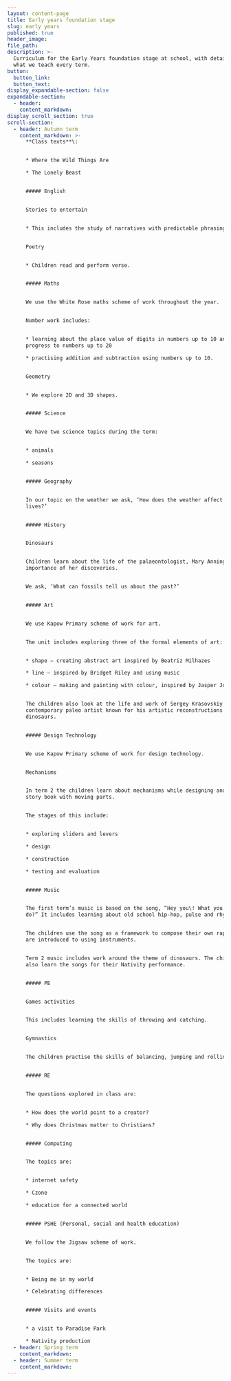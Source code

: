 ```yaml
---
layout: content-page
title: Early years foundation stage
slug: early years
published: true
header_image:
file_path:
description: >-
  Curriculum for the Early Years foundation stage at school, with details of
  what we teach every term.
button:
  button_link:
  button_text:
display_expandable-section: false
expandable-section:
  - header:
    content_markdown:
display_scroll_section: true
scroll-section:
  - header: Autumn term
    content_markdown: >-
      **Class texts**\:


      * Where the Wild Things Are

      * The Lonely Beast


      ##### English


      Stories to entertain


      * This includes the study of narratives with predictable phrasing.


      Poetry


      * Children read and perform verse.


      ##### Maths


      We use the White Rose maths scheme of work throughout the year.


      Number work includes:


      * learning about the place value of digits in numbers up to 10 and
      progress to numbers up to 20

      * practising addition and subtraction using numbers up to 10.


      Geometry


      * We explore 2D and 3D shapes.


      ##### Science


      We have two science topics during the term:


      * animals

      * seasons


      ##### Geography


      In our topic on the weather we ask, ‘How does the weather affect our
      lives?’


      ##### History


      Dinosaurs


      Children learn about the life of the palaeontologist, Mary Anning, and the
      importance of her discoveries.


      We ask, ‘What can fossils tell us about the past?’


      ##### Art


      We use Kapow Primary scheme of work for art.


      The unit includes exploring three of the formal elements of art:


      * shape – creating abstract art inspired by Beatriz Milhazes

      * line – inspired by Bridget Riley and using music

      * colour – making and painting with colour, inspired by Jasper Johns


      The children also look at the life and work of Sergey Krasovskiy. He is a
      contemporary paleo artist known for his artistic reconstructions of
      dinosaurs.


      ##### Design Technology


      We use Kapow Primary scheme of work for design technology.


      Mechanisms


      In term 2 the children learn about mechanisms while designing and making a
      story book with moving parts.


      The stages of this include:


      * exploring sliders and levers

      * design

      * construction

      * testing and evaluation


      ##### Music


      The first term’s music is based on the song, “Hey you\! What you gonna
      do?” It includes learning about old school hip-hop, pulse and rhythm.


      The children use the song as a framework to compose their own rap. They
      are introduced to using instruments.


      Term 2 music includes work around the theme of dinosaurs. The children
      also learn the songs for their Nativity performance.


      ##### PE


      Games activities


      This includes learning the skills of throwing and catching.


      Gymnastics


      The children practise the skills of balancing, jumping and rolling.


      ##### RE


      The questions explored in class are:


      * How does the world point to a creator?

      * Why does Christmas matter to Christians?


      ##### Computing


      The topics are:


      * internet safety

      * Czone

      * education for a connected world


      ##### PSHE (Personal, social and health education)


      We follow the Jigsaw scheme of work.


      The topics are:


      * Being me in my world

      * Celebrating differences


      ##### Visits and events


      * a visit to Paradise Park

      * Nativity production
  - header: Spring term
    content_markdown:
  - header: Summer term
    content_markdown:
---
```


